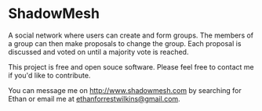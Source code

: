 ShadowMesh
======
A social network where users can create and form groups. The members
of a group can then make proposals to change the group. Each proposal
is discussed and voted on until a majority vote is reached.

This project is free and open souce software.
Please feel free to contact me if you'd like to contribute.

You can message me on http://www.shadowmesh.com by searching
for Ethan or email me at ethanforrestwilkins@gmail.com.
